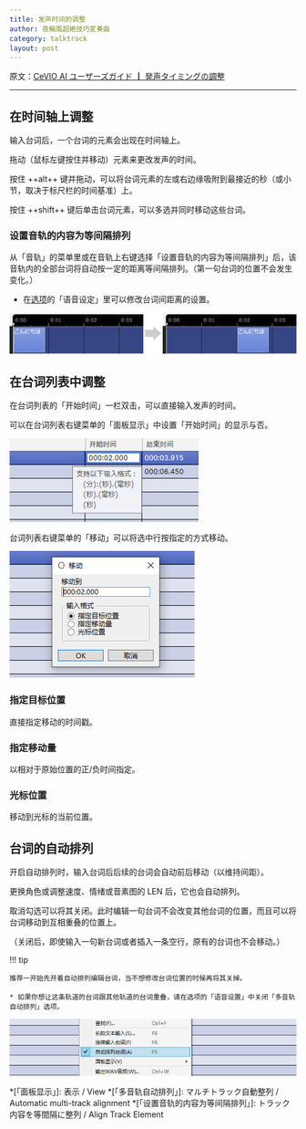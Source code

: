 ```yaml
---
title: 发声时间的调整
author: 夜輪風超絶技巧変奏曲
category: talktrack
layout: post
---
```

原文：[CeVIO AI ユーザーズガイド ┃ 発声タイミングの調整](https://cevio.jp/guide/cevio_ai/talktrack/talk_02/)

---

## 在时间轴上调整

输入台词后，一个台词的元素会出现在时间轴上。

拖动（鼠标左键按住并移动）元素来更改发声的时间。

按住 ++alt++ 键并拖动，可以将台词元素的左或右边缘吸附到最接近的秒（或小节，取决于标尺栏的时间基准）上。

按住 ++shift++ 键后单击台词元素，可以多选并同时移动这些台词。

### 设置音轨的内容为等间隔排列

从「音轨」的菜单里或在音轨上右键选择「设置音轨的内容为等间隔排列」后，该音轨内的全部台词将自动按一定的距离等间隔排列。（第一句台词的位置不会发生变化。）

* 在[选项](../../option/option)的「语音设定」里可以修改台词间距离的设置。

![change utterance time](images/tutorial_talk_3.png)

## 在台词列表中调整

在台词列表的「开始时间」一栏双击，可以直接输入发声的时间。

可以在台词列表右键菜单的「面板显示」中设置「开始时间」的显示与否。

![change start time](images/talk_02_1.png)

台词列表右键菜单的「移动」可以将选中行按指定的方式移动。

![move](images/talk_02_2.png)

### 指定目标位置

直接指定移动的时间戳。

### 指定移动量

以相对于原始位置的正/负时间指定。

### 光标位置

移动到光标的当前位置。

## 台词的自动排列

开启自动排列时，输入台词后后续的台词会自动前后移动（以维持间距）。

更换角色或调整速度、情绪或音素图的 LEN 后，它也会自动排列。

取消勾选可以将其关闭。此时编辑一句台词不会改变其他台词的位置，而且可以将台词移动到互相重叠的位置上。

（关闭后，即使输入一句新台词或者插入一条空行，原有的台词也不会移动。）

!!! tip

    推荐一开始先开着自动排列编辑台词，当不想修改台词位置的时候再将其关掉。

    * 如果你想让这条轨道的台词跟其他轨道的台词重叠，请在选项的「语音设置」中关闭「多音轨自动排列」选项。

![Automatic multi-track alignment](images/talk_02_3.png)

*[「面板显示」]: 表示 / View
*[「多音轨自动排列」]: マルチトラック自動整列 / Automatic multi-track alignment
*[「设置音轨的内容为等间隔排列」]: トラック内容を等間隔に整列 / Align Track Element
